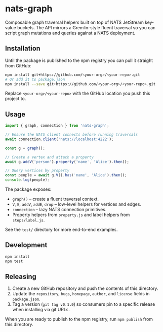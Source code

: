 # nats-graph

Composable graph traversal helpers built on top of NATS JetStream key-value buckets. The API mirrors a Gremlin-style fluent traversal so you can script graph mutations and queries against a NATS deployment.

## Installation

Until the package is published to the npm registry you can pull it straight from GitHub:

```sh
npm install git+https://github.com/<your-org>/<your-repo>.git
# Or add it to package.json
npm install --save git+https://github.com/<your-org>/<your-repo>.git
```

Replace `<your-org>/<your-repo>` with the GitHub location you push this project to.

## Usage

```js
import { graph, connection } from 'nats-graph';

// Ensure the NATS client connects before running traversals
await connection.client('nats://localhost:4222');

const g = graph();

// Create a vertex and attach a property
await g.addV('person').property('name', 'Alice').then();

// Query vertices by property
const people = await g.V().has('name', 'Alice').then();
console.log(people);
```

The package exposes:

- `graph()` – create a fluent traversal context.
- `V`, `E`, `addV`, `addE`, `drop` – low-level helpers for vertices and edges.
- `connection` – lazy NATS connection primitives.
- Property helpers from `property.js` and label helpers from `steps/label.js`.

See the `test/` directory for more end-to-end examples.

## Development

```sh
npm install
npm test
```

## Releasing

1. Create a new GitHub repository and push the contents of this directory.
2. Update the `repository`, `bugs`, `homepage`, `author`, and `license` fields in `package.json`.
3. Tag a version (`git tag v0.1.0`) so consumers pin to a specific release when installing via git URLs.

When you are ready to publish to the npm registry, run `npm publish` from this directory.
